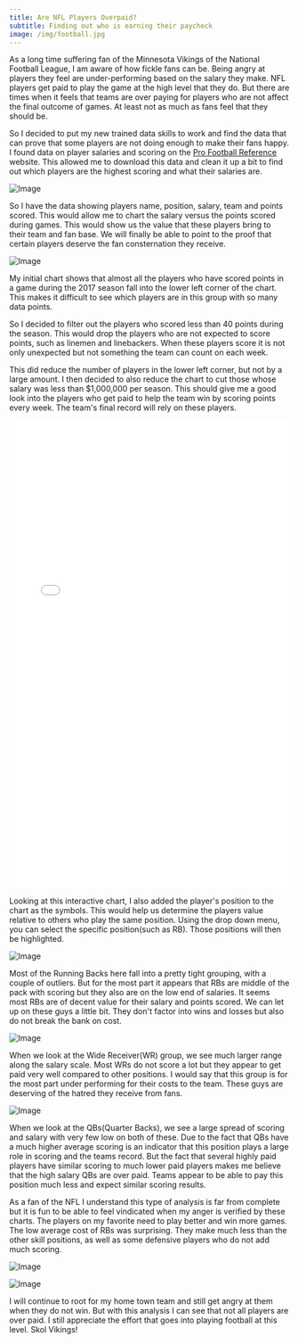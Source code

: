```yaml
---
title: Are NFL Players Overpaid?
subtitle: Finding out who is earning their paycheck
image: /img/football.jpg
---
```


As a long time suffering fan of the Minnesota Vikings of the National Football League, I am aware of how fickle fans can be. Being angry at players they feel are under-performing based on the salary they make. NFL players get paid to play the game at the high level that they do. But there are times when it feels that teams are over paying for players who are not affect the final outcome of games. At least not as much as fans feel that they should be. 

So I decided to put my new trained data skills to work and find the data that can prove that some players are not doing enough to make their fans happy. I found data on player salaries and scoring on the [Pro Football Reference](https://www.pro-football-reference.com) website. This allowed me to download this data and clean it up a bit to find out which players are the highest scoring and what their salaries are.  

![Image](/img/codesnip.PNG)

So I have the data showing players name, position, salary, team and points scored. This would allow me to chart the salary versus the points scored during games. This would show us the value that these players bring to their team and fan base. We will finally be able to point to the proof that certain players deserve the fan consternation they receive. 

![Image](/img/initialchart.png)

My initial chart shows that almost all the players who have scored points in a game during the 2017 season fall into the lower left corner of the chart. This makes it difficult to see which players are in this group with so many data points. 

So I decided to filter out the players who scored less than 40 points during the season. This would drop the players who are not expected to score points, such as linemen and linebackers. When these players score it is not only unexpected but not something the team can count on each week. 

This did reduce the number of players in the lower left corner, but not by a large amount. I then decided to also reduce the chart to cut those whose salary was less than $1,000,000 per season. This should give me a good look into the players who get paid to help the team win by scoring points every week. The team's final record will rely on these players. 

<iframe height='840' width='450' scrolling='no' title='XoXaRL' src='//codepen.io/brianbehnke/embed/XoXaRL/?height=809&theme-id=0&default-tab=result' frameborder='no' allowtransparency='true' allowfullscreen='true' style='width: 100%;'>See the Pen <a href='https://codepen.io/brianbehnke/pen/XoXaRL/'>XoXaRL</a>NFL Player Value</a> by Brian (<a href='https://codepen.io/brianbehnke'>@brianbehnke</a>) on <a href='https://codepen.io'>CodePen</a>.
</iframe>

Looking at this interactive chart, I also added the player's position to the chart as the symbols. This would help us determine the players value relative to others who play the same position. Using the drop down menu, you can select the specific position(such as RB). Those positions will then be highlighted. 

![Image](/img/RB.png)

Most of the Running Backs here fall into a pretty tight grouping, with a couple of outliers. But for the most part it appears that RBs are middle of the pack with scoring but they also are on the low end of salaries. It seems most RBs are of decent value for their salary and points scored. We can let up on these guys a little bit. They don't factor into wins and losses but also do not break the bank on cost.

![Image](/img/WR.png)

When we look at the Wide Receiver(WR) group, we see much larger range along the salary scale. Most WRs do not score a lot but they appear to get paid very well compared to other positions. I would say that this group is for the most part under performing for their costs to the team. These guys are deserving of the hatred they receive from fans. 

![Image](/img/QB.png)

When we look at the QBs(Quarter Backs), we see a large spread of scoring and salary with very few low on both of these. Due to the fact that QBs have a much higher average scoring is an indicator that this position plays a large role in scoring and the teams record. But the fact that several highly paid players have similar scoring to much lower paid players makes me believe that the high salary QBs are over paid. Teams appear to be able to pay this position much less and expect similar scoring results. 

As a fan of the NFL I understand this type of analysis is far from complete but it is fun to be able to feel vindicated when my anger is verified by these charts. The players on my favorite need to play better and win more games. The low average cost of RBs was surprising. They make much less than the other skill positions, as well as some defensive players who do not add much scoring. 

![Image](/img/salary.png)

![Image](/img/scoring.png)

I will continue to root for my home town team and still get angry at them when they do not win. But with this analysis I can see that not all players are over paid. I still appreciate the effort that goes into playing football at this level. Skol Vikings!

